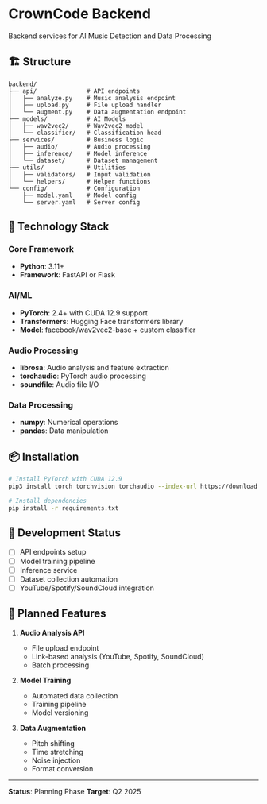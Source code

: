 # CrownCode Backend

Backend services for AI Music Detection and Data Processing

## 🏗️ Structure

```
backend/
├── api/              # API endpoints
│   ├── analyze.py    # Music analysis endpoint
│   ├── upload.py     # File upload handler
│   └── augment.py    # Data augmentation endpoint
├── models/           # AI Models
│   ├── wav2vec2/     # Wav2vec2 model
│   └── classifier/   # Classification head
├── services/         # Business logic
│   ├── audio/        # Audio processing
│   ├── inference/    # Model inference
│   └── dataset/      # Dataset management
├── utils/            # Utilities
│   ├── validators/   # Input validation
│   └── helpers/      # Helper functions
└── config/           # Configuration
    ├── model.yaml    # Model config
    └── server.yaml   # Server config
```

## 🔧 Technology Stack

### Core Framework
- **Python**: 3.11+
- **Framework**: FastAPI or Flask

### AI/ML
- **PyTorch**: 2.4+ with CUDA 12.9 support
- **Transformers**: Hugging Face transformers library
- **Model**: facebook/wav2vec2-base + custom classifier

### Audio Processing
- **librosa**: Audio analysis and feature extraction
- **torchaudio**: PyTorch audio processing
- **soundfile**: Audio file I/O

### Data Processing
- **numpy**: Numerical operations
- **pandas**: Data manipulation

## 📦 Installation

```bash
# Install PyTorch with CUDA 12.9
pip3 install torch torchvision torchaudio --index-url https://download.pytorch.org/whl/cu121

# Install dependencies
pip install -r requirements.txt
```

## 🚀 Development Status

- [ ] API endpoints setup
- [ ] Model training pipeline
- [ ] Inference service
- [ ] Dataset collection automation
- [ ] YouTube/Spotify/SoundCloud integration

## 🎯 Planned Features

1. **Audio Analysis API**
   - File upload endpoint
   - Link-based analysis (YouTube, Spotify, SoundCloud)
   - Batch processing

2. **Model Training**
   - Automated data collection
   - Training pipeline
   - Model versioning

3. **Data Augmentation**
   - Pitch shifting
   - Time stretching
   - Noise injection
   - Format conversion

---

**Status**: Planning Phase
**Target**: Q2 2025